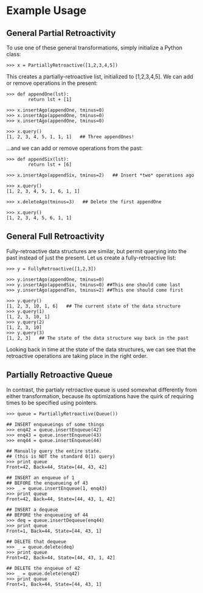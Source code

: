 Example Usage
=============

General Partial Retroactivity
-----------------------------

To use one of these general transformations, simply initialize a Python class:

    >>> x = PartiallyRetroactive([1,2,3,4,5])

This creates a partially-retroactive list, initialized to [1,2,3,4,5]. We can add or remove operations in the present:

    >>> def appendOne(lst):
            return lst + [1]
			
    >>> x.insertAgo(appendOne, tminus=0)
    >>> x.insertAgo(appendOne, tminus=0)
    >>> x.insertAgo(appendOne, tminus=0)
	
    >>> x.query()
    [1, 2, 3, 4, 5, 1, 1, 1]   ## Three appendOnes!

...and we can add or remove operations from the past:

    >>> def appendSix(lst):
            return lst + [6]
			
    >>> x.insertAgo(appendSix, tminus=2)   ## Insert *two* operations ago
	
    >>> x.query()
    [1, 2, 3, 4, 5, 1, 6, 1, 1]
	
    >>> x.deleteAgo(tminus=3)   ## Delete the first appendOne
	
	>>> x.query()
    [1, 2, 3, 4, 5, 6, 1, 1]

General Full Retroactivity
--------------------------

Fully-retroactive data structures are similar, but permit querying into the past instead of just the present. Let us create a fully-retroactive list:

    >>> y = FullyRetroactive([1,2,3])
	
    >>> y.insertAgo(appendOne, tminus=0)
    >>> y.insertAgo(appendSix, tminus=0) ##This one should come last
    >>> y.insertAgo(appendTen, tminus=2) ##This one should come first
	
    >>> y.query()
    [1, 2, 3, 10, 1, 6]   ## The current state of the data structure
    >>> y.query(1)
    [1, 2, 3, 10, 1]
    >>> y.query(2)
    [1, 2, 3, 10]
    >>> y.query(3)
    [1, 2, 3]   ## The state of the data structure way back in the past

Looking back in time at the state of the data structures, we can see that the retroactive operations are taking place in the right order.



Partially Retroactive Queue
---------------------------

In contrast, the partialy retroactive queue is used somewhat differently from either transformation, because its optimizations have the quirk of requiring times to be specified using pointers.

    >>> queue = PartiallyRetroactive(Queue())
	
    ## INSERT enqueueings of some things
    >>> enq42 = queue.insertEnqueue(42)
    >>> enq43 = queue.insertEnqueue(43)
    >>> enq44 = queue.insertEnqueue(44)
	
    ## Manually query the entire state.
    ## (this is NOT the standard O(1) query)
    >>> print queue
    Front=42, Back=44, State=[44, 43, 42]
	
    ## INSERT an enqueue of 1
    ## BEFORE the enqueueing of 43
    >>> _ = queue.insertEnqueue(1, enq43)
    >>> print queue
    Front=42, Back=44, State=[44, 43, 1, 42]
	
    ## INSERT a dequeue
    ## BEFORE the enqueueing of 44
    >>> deq = queue.insertDequeue(enq44)
    >>> print queue
    Front=1, Back=44, State=[44, 43, 1]
	
    ## DELETE that dequeue
    >>> _ = queue.delete(deq)
    >>> print queue
    Front=42, Back=44, State=[44, 43, 1, 42]
	
    ## DELETE the enqueue of 42
    >>> _ = queue.delete(enq42)
    >>> print queue
    Front=1, Back=44, State=[44, 43, 1]

